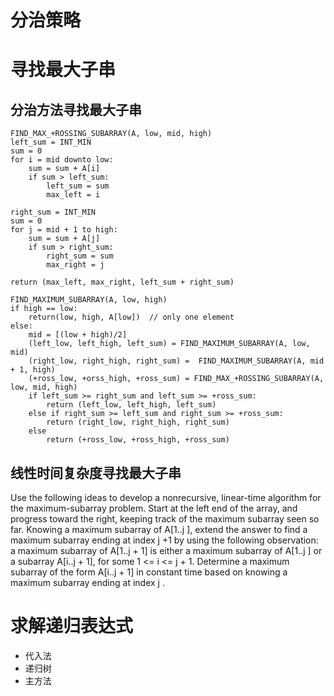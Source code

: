 # 分治策略

# 寻找最大子串
## 分治方法寻找最大子串

```
FIND_MAX_+ROSSING_SUBARRAY(A, low, mid, high)
left_sum = INT_MIN
sum = 0
for i = mid downto low:
    sum = sum + A[i]
    if sum > left_sum:
        left_sum = sum
        max_left = i

right_sum = INT_MIN
sum = 0
for j = mid + 1 to high:
    sum = sum + A[j]
    if sum > right_sum:
        right_sum = sum
        max_right = j

return (max_left, max_right, left_sum + right_sum)
```

``` 
FIND_MAXIMUM_SUBARRAY(A, low, high)
if high == low:
    return(low, high, A[low])  // only one element
else:
    mid = [(low + high)/2]
    (left_low, left_high, left_sum) = FIND_MAXIMUM_SUBARRAY(A, low, mid)
    (right_low, right_high, right_sum) =  FIND_MAXIMUM_SUBARRAY(A, mid + 1, high)
    (+ross_low, +orss_high, +ross_sum) = FIND_MAX_+ROSSING_SUBARRAY(A, low, mid, high)
    if left_sum >= right_sum and left_sum >= +ross_sum:
        return (left_low, left_high, left_sum)
    else if right_sum >= left_sum and right_sum >= +ross_sum:
        return (right_low, right_high, right_sum)
    else 
        return (+ross_low, +ross_high, +ross_sum)
```

## 线性时间复杂度寻找最大子串

Use the following ideas to develop a nonrecursive, linear-time algorithm for the maximum-subarray problem. Start at the left end of the array, and progress toward the right, keeping track of the maximum subarray seen so far. Knowing a maximum subarray of A[1..j ], extend the answer to find a maximum subarray ending at index j +1 by using the following observation: a maximum subarray of A[1..j + 1] is either a maximum subarray of A[1..j ] or a subarray A[i..j + 1], for some 1 <= i <= j + 1. Determine a maximum subarray of the form A[i..j + 1] in constant time based on knowing a maximum subarray ending at index j .


# 求解递归表达式
- 代入法
- 递归树
- 主方法